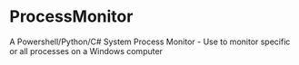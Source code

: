 # ProcessMonitor
A Powershell/Python/C# System Process Monitor - Use to monitor specific or all processes on a Windows computer
